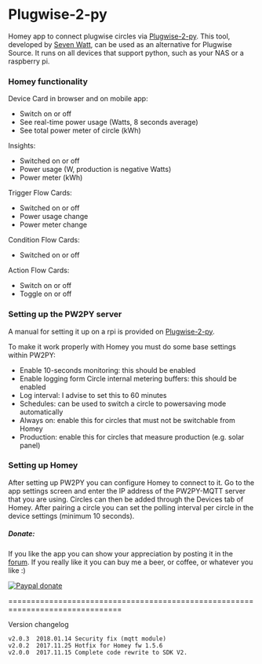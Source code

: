 # Plugwise-2-py #

Homey app to connect plugwise circles via [Plugwise-2-py]. This tool, developed
by [Seven Watt], can be used as an alternative for Plugwise Source. It runs on
all devices that support python, such as your NAS or a raspberry pi.

### Homey functionality ###
Device Card in browser and on mobile app:
* Switch on or off
* See real-time power usage (Watts, 8 seconds average)
* See total power meter of circle (kWh)

Insights:
* Switched on or off
* Power usage (W, production is negative Watts)
* Power meter (kWh)

Trigger Flow Cards:
* Switched on or off
* Power usage change
* Power meter change

Condition Flow Cards:
* Switched on or off

Action Flow Cards:
* Switch on or off
* Toggle on or off


### Setting up the PW2PY server ###
A manual for setting it up on a rpi is provided on [Plugwise-2-py].

To make it work properly with Homey you must do some base settings within PW2PY:
* Enable 10-seconds monitoring: this should be enabled
* Enable logging form Circle internal metering buffers: this should be enabled
* Log interval: I advise to set this to 60 minutes
* Schedules: can be used to switch a circle to powersaving mode automatically
* Always on: enable this for circles that must not be switchable from Homey
* Production: enable this for circles that measure production (e.g. solar panel)

### Setting up Homey ###
After setting up PW2PY you can configure Homey to connect to it. Go to the app
settings screen and enter the IP address of the PW2PY-MQTT server that you are
using.
Circles can then be added through the Devices tab of Homey. After pairing a
circle you can set the polling interval per circle in the device settings
(minimum 10 seconds).

##### Donate: #####
If you like the app you can show your appreciation by posting it in the [forum].
If you really like it you can buy me a beer, or coffee, or whatever you like :)

[![Paypal donate][pp-donate-image]][pp-donate-link]

===============================================================================

Version changelog
```
v2.0.3	2018.01.14 Security fix (mqtt module)
v2.0.2  2017.11.25 Hotfix for Homey fw 1.5.6
v2.0.0  2017.11.15 Complete code rewrite to SDK V2.
```

[plugwise-2-py]: https://github.com/SevenW/Plugwise-2-py
[Seven Watt]: https://github.com/SevenW
[forum]: https://forum.athom.com/discussion/1998
[pp-donate-link]: https://www.paypal.com/cgi-bin/webscr?cmd=_s-xclick&hosted_button_id=VLB7J3MQLVT2G
[pp-donate-image]: https://www.paypalobjects.com/en_US/i/btn/btn_donate_SM.gif
